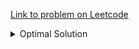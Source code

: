 [Link to problem on Leetcode](https://leetcode.com/problems/paint-house-iii/)


<details><summary>Optimal Solution</summary>

Sub-Optimal Solution: TC = `O(M x N x M)`, SC = `O(M x N x M)`  

- Okay, so I will guide you how I thought about it.
- When I read the words minimise the cost->
- Possible topics -> DP, Binary Search, Graph
- But it does not look like graph. So Graph X
- Constraints gave me idea of trying DP.

- In DP, only those parameters should be there which are necessary for making answer of a state unique.
- What I mean by it is :- If I decide the value of parameters, my answer should be unique.
- It does not matter where I come from, If I reach that state with those parameters, my answer is unique.

- For deciding which parameters to keep in DP State,
- For every index, if it is not already colored last summer, we are deciding
- Should we pick this color or not.
- This gives a Knapsack DP Pattern in which we have to make a decision for every index.
- => Index will be a parameter of DP

- What color to choose or not choose also depends on the color of last house.
- If the color is same, new neighbourhood is not formed otherwise new neighbourhood is formed.
- => Color of parent is also a parameter of DP

- Our choice of color for a house also depends on value of target,
- If Target is big, we will give different color than parent.
-Otherwise same color as parent
- => Target will also be a parameter of DP

- So, by now we have done 2 steps
- -> (i) Identify DP Pattern
- -> (ii) Make DP State (Which parameters will be there in DP )

[Editorial Credits](https://leetcode.com/problems/paint-house-iii/discuss/2252875/EASIEST-DP-GUARANTEE-Beginner-Friendly)

Runtime: `158 ms`, faster than `39.89%`<br>
Memory Usage: `18.3 MB`, less than `25.80%`<br>

<details><summary>Clean Code</summary>

![](https://github.com/archishmanghos/code-images/blob/master/Leetcode/1473.png)

</details>

</details>